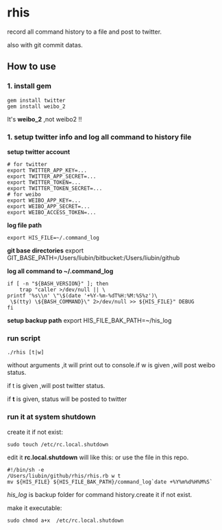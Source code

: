 # rhis

record all command history to a file and post to twitter.

also with git commit datas.

## How to use

### 1. install gem
    gem install twitter
    gem install weibo_2

It's **weibo_2** ,not weibo2 !!

### 1. setup twitter info and log all command to history file

**setup twitter account**

    # for twitter
    export TWITTER_APP_KEY=...
    export TWITTER_APP_SECRET=...
    export TWITTER_TOKEN=...
    export TWITTER_TOKEN_SECRET=...
    # for weibo
    export WEIBO_APP_KEY=...
    export WEIBO_APP_SECRET=...
    export WEIBO_ACCESS_TOKEN=...

**log file path**

    export HIS_FILE=~/.command_log

**git base directories**
    export GIT_BASE_PATH=/Users/liubin/bitbucket:/Users/liubin/github

**log all command to ~/.command_log**

    if [ -n "${BASH_VERSION}" ]; then
        trap "caller >/dev/null || \
    printf '%s\\n' \"\$(date '+%Y-%m-%dT%H:%M:%S%z')\
     \$(tty) \${BASH_COMMAND}\" 2>/dev/null >> ${HIS_FILE}" DEBUG
    fi

**setup backup path**
    export HIS_FILE_BAK_PATH=~/his_log

### run script

    ./rhis [t|w]

without arguments ,it will print out to console.if w is given ,will post weibo status.

if t is given ,will post twitter status.

if **t** is given, status will be posted to twitter


### run it at system shutdown

create it if not exist:

    sudo touch /etc/rc.local.shutdown

edit it **rc.local.shutdown** will like this:
or use the file in this repo.

    #!/bin/sh -e
    /Users/liubin/github/rhis/rhis.rb w t
    mv ${HIS_FILE} ${HIS_FILE_BAK_PATH}/command_log`date +%Y%m%d%H%M%S`

*his_log* is backup folder for command history.create it if not exist.

make it executable:

    sudo chmod a+x  /etc/rc.local.shutdown



